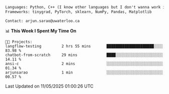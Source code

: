```txt
Languages: Python, C++ (I know other languages but I don't wanna work in em)
Frameworks: tinygrad, PyTorch, sklearn, NumPy, Pandas, Matplotlib

Contact: arjun.sarao@uwaterloo.ca
```

<!--START_SECTION:waka-->
📊 **This Week I Spent My Time On** 

```text
🐱‍💻 Projects: 
langflow-testing         2 hrs 55 mins       █████████████████████░░░░   83.98 % 
chatbot-from-scratch     29 mins             ████░░░░░░░░░░░░░░░░░░░░░   14.11 % 
ansi-c                   2 mins              ░░░░░░░░░░░░░░░░░░░░░░░░░   01.34 % 
arjunsarao               1 min               ░░░░░░░░░░░░░░░░░░░░░░░░░   00.57 % 
```


 Last Updated on 11/05/2025 01:00:26 UTC
<!--END_SECTION:waka-->

